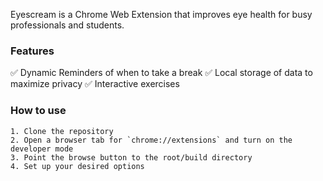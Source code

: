 <p align="center">
<a href="https://drive.google.com/file/d/1YV-UrpNL4RCdvFY6353jLp7Ih6u1kHap/view?usp=sharing" width="128"/></a
</p>

Eyescream is a Chrome Web Extension that improves eye health for busy professionals and students. 

### Features
✅ Dynamic Reminders of when to take a break 
✅ Local storage of data to maximize privacy 
✅ Interactive exercises 

### How to use

    1. Clone the repository
    2. Open a browser tab for `chrome://extensions` and turn on the developer mode
    3. Point the browse button to the root/build directory
    4. Set up your desired options
